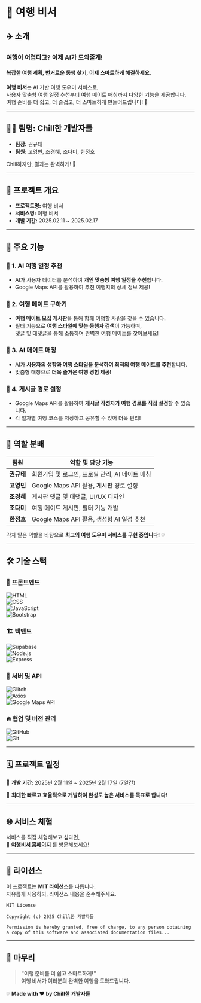 # 🧳 여행 비서

## ✈️ 소개

### 여행이 어렵다고? 이제 AI가 도와줄게!<br>
#### 복잡한 여행 계획, 번거로운 동행 찾기, 이제 스마트하게 해결하세요.
**여행 비서**는 AI 기반 여행 도우미 서비스로,  
사용자 맞춤형 여행 일정 추천부터 여행 메이트 매칭까지 다양한 기능을 제공합니다.  
여행 준비를 더 쉽고, 더 즐겁고, 더 스마트하게 만들어드립니다! 🚀

---

## 👨‍💻 팀명: Chill한 개발자들

- **팀장:** 권규태
- **팀원:** 고영빈, 조경혜, 조다미, 한정호

Chill하지만, 결과는 완벽하게! 🎯

---

## 📝 프로젝트 개요

- **프로젝트명:** 여행 비서
- **서비스명:** 여행 비서
- **개발 기간:** 2025.02.11 ~ 2025.02.17

---

## 🚀 주요 기능

### 🔹 1. AI 여행 일정 추천

- AI가 사용자 데이터를 분석하여 **개인 맞춤형 여행 일정을 추천**합니다.
- Google Maps API를 활용하여 추천 여행지의 상세 정보 제공!

### 🔹 2. 여행 메이트 구하기

- **여행 메이트 모집 게시판**을 통해 함께 여행할 사람을 찾을 수 있습니다.
- 필터 기능으로 **여행 스타일에 맞는 동행자 검색**이 가능하며,  
  댓글 및 대댓글을 통해 소통하며 완벽한 여행 메이트를 찾아보세요!

### 🔹 3. AI 메이트 매칭

- AI가 **사용자의 성향과 여행 스타일을 분석하여 최적의 여행 메이트를 추천**합니다.
- 맞춤형 매칭으로 **더욱 즐거운 여행 경험 제공!**

### 🔹 4. 게시글 경로 설정

- Google Maps API를 활용하여 **게시글 작성자가 여행 경로를 직접 설정**할 수 있습니다.
- 각 일자별 여행 코스를 저장하고 공유할 수 있어 더욱 편리!

---

## 🎯 역할 분배

| 팀원       | 역할 및 담당 기능                               |
| ---------- | ----------------------------------------------- |
| **권규태** | 회원가입 및 로그인, 프로필 관리, AI 메이트 매칭 |
| **고영빈** | Google Maps API 활용, 게시판 경로 설정          |
| **조경혜** | 게시판 댓글 및 대댓글, UI/UX 디자인             |
| **조다미** | 여행 메이트 게시판, 필터 기능 개발              |
| **한정호** | Google Maps API 활용, 생성형 AI 일정 추천       |

각자 맡은 역할을 바탕으로 **최고의 여행 도우미 서비스를 구현 중입니다!** 💡

---

## 🛠 기술 스택

### 🎨 **프론트엔드**

![HTML](https://img.shields.io/badge/html5-E34F26?style=for-the-badge&logo=html5&logoColor=white)  
![CSS](https://img.shields.io/badge/css-1572B6?style=for-the-badge&logo=css3&logoColor=white)  
![JavaScript](https://img.shields.io/badge/javascript-F7DF1E?style=for-the-badge&logo=javascript&logoColor=black)  
![Bootstrap](https://img.shields.io/badge/bootstrap-7952B3?style=for-the-badge&logo=bootstrap&logoColor=white)

### 🏗 **백엔드**

![Supabase](https://img.shields.io/badge/supabase-3FCF8E?style=for-the-badge&logo=supabase&logoColor=white)  
![Node.js](https://img.shields.io/badge/node.js-339933?style=for-the-badge&logo=Node.js&logoColor=white)  
![Express](https://img.shields.io/badge/express-000000?style=for-the-badge&logo=express&logoColor=white)

### 🔧 **서버 및 API**

![Glitch](https://img.shields.io/badge/glitch-3333FF?style=for-the-badge&logo=glitch&logoColor=white)  
![Axios](https://img.shields.io/badge/axios-5A29E4?style=for-the-badge&logo=axios&logoColor=white)  
![Google Maps API](https://img.shields.io/badge/Google%20Maps%20API-4285F4?style=for-the-badge&logo=googlemaps&logoColor=white)

### 🔥 **협업 및 버전 관리**

![GitHub](https://img.shields.io/badge/github-181717?style=for-the-badge&logo=github&logoColor=white)  
![Git](https://img.shields.io/badge/git-F05032?style=for-the-badge&logo=git&logoColor=white)

---

## 🗓 프로젝트 일정

📅 **개발 기간:** 2025년 2월 11일 ~ 2025년 2월 17일 (7일간)

🚀 **최대한 빠르고 효율적으로 개발하여 완성도 높은 서비스를 목표로 합니다!**

---

## 🌐 서비스 체험

서비스를 직접 체험해보고 싶다면,  
🔗 **[여행비서 홈페이지](https://aibe-chill-team.github.io/travel-secretary/)** 를 방문해보세요!

---

## 📜 라이선스

이 프로젝트는 **MIT 라이선스**를 따릅니다.  
자유롭게 사용하되, 라이선스 내용을 준수해주세요.

```
MIT License

Copyright (c) 2025 Chill한 개발자들

Permission is hereby granted, free of charge, to any person obtaining a copy of this software and associated documentation files...
```

---

## 🎉 마무리

> **"여행 준비를 더 쉽고 스마트하게!"**  
> **여행 비서가 여러분의 완벽한 여행을 도와드립니다.**

💡 **Made with ❤️ by Chill한 개발자들**
